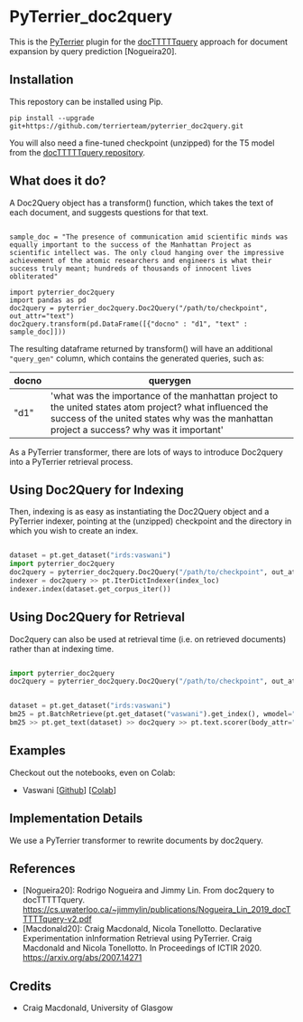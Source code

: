 # PyTerrier_doc2query

This is the [PyTerrier](https://github.com/terrier-org/pyterrier) plugin for the [docTTTTTquery](https://github.com/castorini/docTTTTTquery) approach for document expansion by query prediction [Nogueira20].

## Installation

This repostory can be installed using Pip.

    pip install --upgrade git+https://github.com/terrierteam/pyterrier_doc2query.git

You will also need a fine-tuned checkpoint (unzipped) for the T5 model from the [docTTTTTquery repository](https://github.com/castorini/docTTTTTquery#data-and-trained-models-ms-marco-passage-ranking-dataset).


## What does it do?

A Doc2Query object has a transform() function, which takes the text of each document, and suggests questions
for that text. 

```

sample_doc = "The presence of communication amid scientific minds was equally important to the success of the Manhattan Project as scientific intellect was. The only cloud hanging over the impressive achievement of the atomic researchers and engineers is what their success truly meant; hundreds of thousands of innocent lives obliterated"

import pyterrier_doc2query
import pandas as pd
doc2query = pyterrier_doc2query.Doc2Query("/path/to/checkpoint", out_attr="text")
doc2query.transform(pd.DataFrame([{"docno" : "d1", "text" : sample_doc]]))

```

The resulting dataframe returned by transform() will have an additional `"query_gen"` column, which
contains the generated queries, such as:

| docno | querygen  |
|-------|-----------|
| "d1"  | 'what was the importance of the manhattan project to the united states atom project? what influenced the success of the united states why was the manhattan project a success? why was it important' |

As a PyTerrier transformer, there are lots of ways to introduce Doc2query into a PyTerrier retrieval
process.

## Using Doc2Query for Indexing


Then, indexing is as easy as instantiating the Doc2Query object and a PyTerrier indexer, pointing at the (unzipped) checkpoint and the directory in which you wish to create an index.

```python

dataset = pt.get_dataset("irds:vaswani")
import pyterrier_doc2query
doc2query = pyterrier_doc2query.Doc2Query("/path/to/checkpoint", out_attr="text")
indexer = doc2query >> pt.IterDictIndexer(index_loc)
indexer.index(dataset.get_corpus_iter())
```

## Using Doc2Query for Retrieval

Doc2query can also be used at retrieval time (i.e. on retrieved documents) rather than 
at indexing time.

```python

import pyterrier_doc2query
doc2query = pyterrier_doc2query.Doc2Query("/path/to/checkpoint", out_attr="querygen")


dataset = pt.get_dataset("irds:vaswani")
bm25 = pt.BatchRetrieve(pt.get_dataset("vaswani").get_index(), wmodel="BM25")
bm25 >> pt.get_text(dataset) >> doc2query >> pt.text.scorer(body_attr="querygen", wmodel="BM25")

```

## Examples

Checkout out the notebooks, even on Colab:

 - Vaswani [[Github](https://github.com/terrierteam/pyterrier_doc2query/blob/master/pyterrier_doc2query_vaswani.ipynb)] [[Colab](https://colab.research.google.com/github/terrierteam/pyterrier_doc2query/blob/master/pyterrier_doc2query_vaswani.ipynb)]

## Implementation Details

We use a PyTerrier transformer to rewrite documents by doc2query.

## References

  - [Nogueira20]: Rodrigo Nogueira and Jimmy Lin. From doc2query to docTTTTTquery. https://cs.uwaterloo.ca/~jimmylin/publications/Nogueira_Lin_2019_docTTTTTquery-v2.pdf
  - [Macdonald20]: Craig Macdonald, Nicola Tonellotto. Declarative Experimentation inInformation Retrieval using PyTerrier. Craig Macdonald and Nicola Tonellotto. In Proceedings of ICTIR 2020. https://arxiv.org/abs/2007.14271

## Credits

- Craig Macdonald, University of Glasgow
